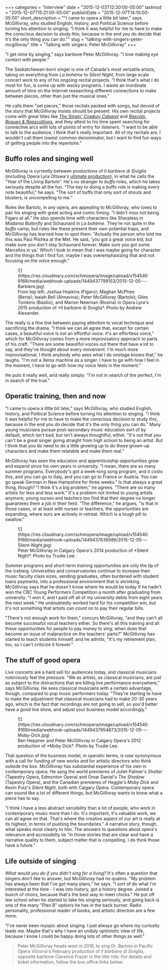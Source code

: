 +++
categories = "Interview"
date = "2015-12-03T12:20:00-05:00"
lastmod = "2015-12-07T15:21:00-05:00"
publishDate = "2015-12-07T14:10:00-05:00"
short_description = "\"I came to opera a little bit later,\" says McGillivray, who studied English, history, and Political Science before turning his attention to singing. \"I think it was helpful for me to have to make the conscious decision to study this, because in the end you do decide that it's the only thing you can do.\""
slug = "talking-with-singers-peter-mcgillivray"
title = "Talking with singers: Peter McGillivray"
+++

"I get mine by singing," says baritone Peter McGillivray. "I love making *eye contact* with people." 

The Saskatchewan-born singer is one of Canada's most versatile artists, taking on everything from *La bohème* to *Silent Night*, from large scale concert work to any of his ongoing recital projects. "I think that's what I do most for fun, is come up with wacky programs. I waste an inordinate amount of time on the Internet researching different connections to make between pieces, other than just the musical ones." 

He calls them "set pieces," those recitals packed with songs, but devoid of the story that McGillivray insists should be present. His own recital projects come with great titles like [*The Singin' Cowboy Cabaret*](http://petermcgillivray.com/the-singin-cowboy-cabaret/) and [*Rascals, Rogues & Rapscallions*](http://petermcgillivray.com/rascals-rogues-rapscallions/), and they attest to his time spent searching for connective arcs with lots of points of entry for listeners. "I want to be able to talk to the audience, I think that's really important. All of my recitals are, I wouldn't call them lowest common denominator, but I want to find fun ways of getting people into the repertoire." 

## Buffo roles and singing well

McGillivray is currently between productions of *Il barbiere di Siviglia* (including Opera Lyra Ottawa's [ultimate production](/opera-lyra-and-the-five-stages-of-grief/)), in what he calls the "Year of the Living Bartolo". He's no stranger to *buffo* roles, which he takes seriously despite all the fun. "The key to doing a buffo role is making every note beautiful," he says. "The sort of buffo that only sort of shouts and blusters, is uncompelling to me."

Roles like Bartolo, in any opera, are appealing to McGillivray, who loves to pair his singing with great acting and comic timing. "I didn't miss not being Figaro at all." He also spends time with characters like Sharpless in *Madama Butterfly* and Schaunard in *La bohème*. They're not quite in the *buffo* camp, but roles like these present their own potential traps, and McGillivray has learned how to spot them. "Actually the person who told me this was Paul Plishka at the Met. He said, 'you got a great voice kid, but make sure you don't stay Schaunard forever. Make sure you got some Marcellos in ya.' Which I took to mean that I was maybe going for character and the things that I find fun, maybe I was overemphasizing that and not focusing on the voice enough."

<figure data-type="image">
![](https://res.cloudinary.com/schmopera/image/upload/v1545409169/media/webhook-uploads/1449437799153/2015-12-05---Barbiere.jpg)<figcaption>From top left: Joshua Hopkins (Figaro); Maghan McPhee (Berta); Isaiah Bell (Almaviva); Peter McGillivray (Bartolo); Giles Tomkins (Basilio), and Marion Newman (Rosina) in Opera Lyra's 2015 production of *Il barbiere di Siviglia*. Photo by Andrew Alexander.</figcaption>
</figure>

The really is a fine line between paying attention to vocal technique and sacrificing the drama. "I think we can all agree that, except for certain cases, a beautiful voice is not an effortful voice. It's an effortless voice," which for McGillivray comes from a more improvisatory approach to parts of his craft. "There are some beautiful voices out there that have a lot to say, and they've thought about every movement. I'm much more improvisational. I think anybody who sees what I do onstage knows that," he laughs. "I'm not a Xerox machine as a singer. I have to go with how I feel in the moment, I have to go with how my voice feels in the moment."

He puts it really well, and really simply: "I'm not in search of the perfect, I'm in search of the true."

## Operatic training, then and now

"I came to opera a little bit later," says McGillivray, who studied English, history, and Political Science before turning his attention to singing. "I think it was helpful for me to have to make the conscious decision to study this, because in the end you do decide that it's the only thing you can do." Many young musicians pursue post-secondary music education sort of by default, which isn't bad, but isn't always thoughtful, either. "It's not that you can't be a great singer going straight from high school to being an artist. But I think that you do need to do a little growing up to do these grown-up characters and make them relatable and make them real."

McGillivray has seen the education and apprenticeship opportunities grow and expand since his own years in university. "I mean, there are so many summer programs. Everybody's got a week-long song program, and it costs this, and you can go to Italy, and you can go to France or Austria. You can go speak German in New Hampshire for three weeks." Is that always a great thing, though? "I think it's a big problem," he agrees. "There are so many artists for less and less work." It's a problem not limited to young artists anymore; young nurses and teachers too find that their degree no longer guarantees them a job in their field. "The difference," he argues, "is that in those cases, or at least with nurses or teachers, the opportunities are expanding, where ours are actively in retreat. Which is a tough pill to swallow."

<figure data-type="image">
![](https://res.cloudinary.com/schmopera/image/upload/v1545409169/media/webhook-uploads/1449437636586/2015-12-05---Silent-Night.jpg)<figcaption>Peter McGillivray in Calgary Opera's 2014 production of *Silent Night*. Photo by Trudie Lee.</figcaption>
</figure>

Summer programs and short-term training opportunities are only the tip of the iceberg. Universities and conservatories continue to increase their music faculty class sizes, sending graduates, often burdened with student loans payments, into a professional environment that is shrinking. McGillivray says that he doesn't know where he would be today if he hadn't won the CBC Young Performers Competition a month after graduating from university. "I won it, and I paid off all of my university debts from eight years the next week." He undoubtedly worked hard for his competition win, but it's not something that artists can count on to pay their regular bills.

"There's not enough work for them," concurs McGillivray, "and they can't all become successful vocal teachers either. So there's all this training and all these opportunities for people to pay money to sing; when does that become an issue of malpractice on the teachers' parts?" McGillivray has started to teach students himself, and he admits, "it's my retirement plan, too, so I can't criticize it forever." 

## The stuff of good opera

Live concerts are a hard sell for audiences today, and classical musicians notoriously feel the pressure. "We as artists, as classical musicians, are just as subject to the distractions that are killing live performance everywhere," says McGillivray. He sees classical musicians with a certain advantage, though, compared to pop music performers today. "They're starting to have to make the adjustment that classical musicians had to make 20-30 years ago, which is the fact that recordings are not going to sell, so you'd better have a good live show, and adjust your business model accordingly."

<figure data-type="image">
![](https://res.cloudinary.com/schmopera/image/upload/v1545409169/media/webhook-uploads/1449437954673/2015-12-05---Moby-Dick.jpg)<figcaption>Ben Heppner and Peter McGillivray in Calgary Opera's 2012 production of *Moby Dick*. Photo by Trudie Lee.</figcaption>
</figure>

That question of the business model, in operatic terms, is now synonymous with a call for funding of new works and for artistic directors who think outside the box. McGillivray has substantial experience of his own in contemporary opera. He sang the world premieres of Juliet Palmer's *Shelter* (Tapestry Opera, Edmonton Opera) and Omar Daniel's *The Shadow* (Tapestry Opera), and the Canadian premieres of Heggie's *Moby Dick* and Kevin Putz's *Silent Night*, both with Calgary Opera. Contemporary opera can sound like a lot of different things, but McGillivray wants to know what a piece has to say. 

"I think I have a less abstract sensibility than a lot of people, who work in contemporary music more than I do. It's important, it's valuable work, we can all agree on that. That's where the creative aspect of our art is really at its highest, in terms of pushing the boundaries." A narrative story, though, what speaks most clearly to him. The answers to questions about opera's relevance and accessibilty lie "in those stories that are clear and have a narrative quality to them, subject matter that is compelling. I do think those have a future."

## Life outside of singing

*What would you do if you didn't sing for a living?* It's often a question that singers don't like to answer, but McGillivray had no qualms. "My problem has always been that I've got many plans," he says. "I sort of do what I'm interested at the time - I was into history, got a history degree. Joined a bunch of choirs, because that's the best way to meet chicks." He put off law school when he started to take his singing seriously, and going back is one of the many "Plan B" options he has in the back burner. Radio personality, professional reader of books, and artistic direction are a few more.

"I've never been myopic about singing. I just always go where my curiosity leads me. Maybe that's why I have an unduly optimistic view of life, because I know I could be happy doing lots of other things as well."

>Peter McGillivray heads west in 2016, to sing Dr. Bartolo in Pacific Opera Victoria's February production of *Il barbiere di Siviglia*, opposite baritone Clarence Frazer in the title role. For details and ticket information, follow the box office links below.
